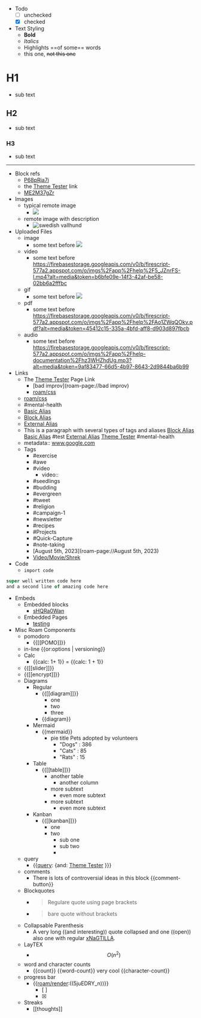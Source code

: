 - Todo
    - [ ]  unchecked
    - [x]  checked
- Text Styling
    - **Bold**
    - *Italics*
    - Highlights ==of some== words
    - this one, ~~not this one~~
# H1
- sub text
## H2
- sub text
### H3
- sub text
---
- Block refs
    - [P68pRja7i](<./Theme Tester.md>)
    - the [Theme Tester](<./Theme Tester.md>) link
    - [ME2M37gZr](<./Theme Tester.md>)
- Images 
    - typical remote image
        - ![](https://i.imgur.com/SEr4dkd.jpg)
    - remote image with description
        - ![swedish vallhund](https://i.imgur.com/SEr4dkd.jpg)
- Uploaded Files
    - image
        - some text before ![](https://firebasestorage.googleapis.com/v0/b/firescript-577a2.appspot.com/o/imgs%2Fapp%2Fhelp%2FywRWXjCVNW.png?alt=media&token=630eaa4f-819e-433c-96ba-a0735c5cdb51)
    - video
        - some text before <https://firebasestorage.googleapis.com/v0/b/firescript-577a2.appspot.com/o/imgs%2Fapp%2Fhelp%2F5_JZnrFS-l.mp4?alt=media&token=b6bfe09e-14f3-42af-be58-02bb6a2fffbc>
    - gif
        - some text before ![](https://firebasestorage.googleapis.com/v0/b/firescript-577a2.appspot.com/o/imgs%2Fapp%2Fhelp%2FCGJbyfjuGM.gif?alt=media&token=8bcd4699-2548-43b1-844c-dc91d675ae9f)
    - pdf
        - some text before <https://firebasestorage.googleapis.com/v0/b/firescript-577a2.appspot.com/o/imgs%2Fapp%2Fhelp%2FAo1ZWqQOkv.pdf?alt=media&token=45412c15-335a-4bfd-aff8-d903d897fbcb>
    - audio
        - some text before <https://firebasestorage.googleapis.com/v0/b/firescript-577a2.appspot.com/o/imgs%2Fapp%2Fhelp-documentation%2Fhz3WHZhdUg.mp3?alt=media&token=9af83477-66d5-4b97-8643-2d9844ba6b99>
- Links
    - The [Theme Tester](<./Theme Tester.md>) Page Link
        - [bad improv](roam-page://bad improv)
        - [roam/css](roam-page://roam/css)
    - [roam/css](roam-page://roam/css)
    - #mental-health
    - [Basic Alias](<./Theme Tester.md>)
    - [Block Alias](<./Theme Tester.md>)
    - [External Alias](https://www.usgbc.org/education/sessions/day-1-study-plan-10411494)
    - This is a paragraph with several types of tags and aliases [Block Alias](<./Theme Tester.md>) [Basic Alias](<./Theme Tester.md>) #test [External Alias](https://www.usgbc.org/education/sessions/day-1-study-plan-10411494) [Theme Tester](<./Theme Tester.md>) #mental-health
    - metadata:: www.google.com
    - Tags
        - #exercise
        - #awe
        - #video
            - video::
        - #seedlings
        - #budding
        - #evergreen
        - #tweet
        - #religion
        - #campaign-1
        - #newsletter
        - #recipes 
        - #Projects
        - #Quick-Capture
        - #note-taking
        - [August 5th, 2023](roam-page://August 5th, 2023)
        - [Video/Movie/Shrek](roam-page://Video/Movie/Shrek)
- Code
    - `import code`
```javascript
super well written code here
and a second line of amazing code here
```
- Embeds
    - Embedded blocks
        - [sHQRa0Wan](roam-block://sHQRa0Wan)
    - Embedded Pages
        - [testing](roam-page://testing)
- Misc Roam Components
    - pomodoro
        - {{[[POMO]]}}
    - in-line  {{or:options | versioning}}
    - Calc
        - {{calc: 1+ 1}} = {{calc: 1 + 1}}
    - {{[[slider]]}}
    - {{[[encrypt]]}}
    - Diagrams
        - Regular
            - {{[[diagram]]}}
                - one
                - two 
                - three
            - {{diagram}}
        - Mermaid
            - {{mermaid}}
                - pie title Pets adopted by volunteers
                    - "Dogs" : 386
                    - "Cats" : 85
                    - "Rats" : 15					
        - Table
            - {{[[table]]}}
                - another table
                    - another column
                - more subtext
                    - even more subtext
                - more subtext
                    - even more subtext
        - Kanban
            - {{[[kanban]]}}
                - one
                - two
                    - sub one
                    - sub two
                    - 
    - query
        - {{[query](roam-page://query): {and: [Theme Tester](<./Theme Tester.md>) }}}
    - comments
        - There is lots of controversial ideas in this block {{comment-button}}
    - Blockquotes
        - > Regulare quote using page brackets
        - > bare quote without brackets
    - Collapsable Parenthesis 
        - A very long ((and interesting)) quote collapsed and one ((open)) also one with regular [xNaGTlLLA](<./Theme Tester.md>).
    - LayTEX
        - $$O(n^2)$$
    - word and character counts
        - {{count}} {{word-count}} very cool  {{character-count}}
    - progress bar
        - {{[roam/render](roam-page://roam/render):((5juEDRY_n))}}
            - [ ] 
            - [x] 
    - Streaks
        - [[thoughts]]